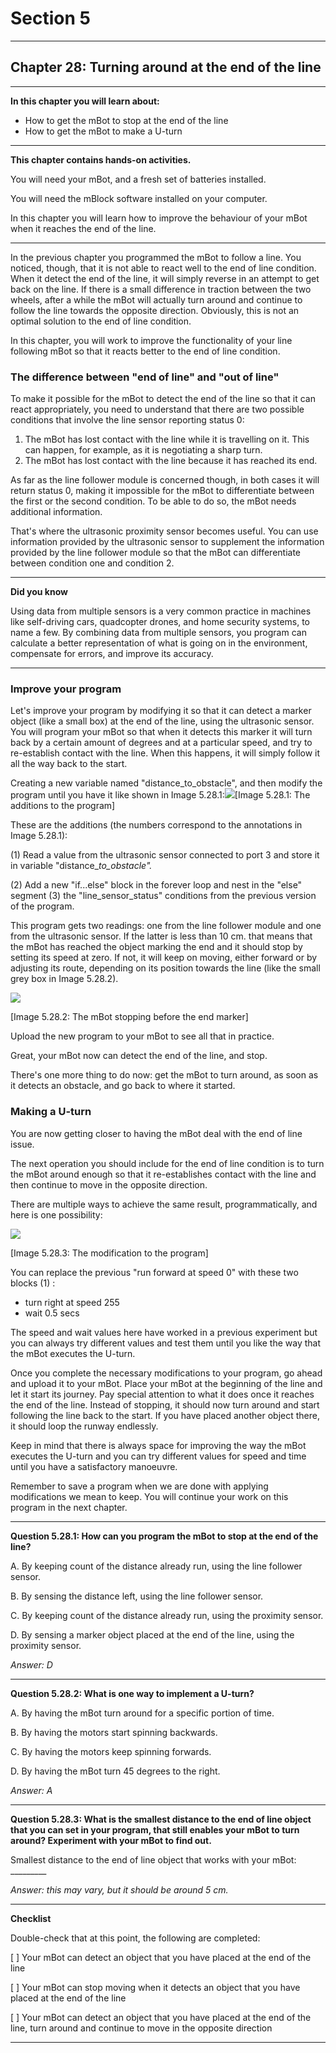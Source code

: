 # Section 5

---

## Chapter 28: Turning around at the end of the line

---

**In this chapter you will learn about:**

* How to get the mBot to stop at the end of the line
* How to get the mBot to make a U-turn

---

**This chapter contains hands-on activities.**

You will need your mBot, and a fresh set of batteries installed.

You will need the mBlock software installed on your computer.

In this chapter you will learn how to improve the behaviour of your mBot when it reaches the end of the line.

---

In the previous chapter you programmed the mBot to follow a line. You noticed, though, that it is not able to react well to the end of line condition. When it detect the end of the line, it will simply reverse in an attempt to get back on the line. If there is a small difference in traction between the two wheels, after a while the mBot will actually turn around and continue to follow the line towards the opposite direction. Obviously, this is not an optimal solution to the end of line condition.

In this chapter, you will work to improve the functionality of your line following mBot so that it reacts better to the end of line condition.

### The difference between "end of line" and "out of line"

To make it possible for the mBot to detect the end of the line so that it can react appropriately, you need to understand that there are two possible conditions that involve the line sensor reporting status 0:

1. The mBot has lost contact with the line while it is travelling on it. This can happen, for example, as it is negotiating a sharp turn.
2. The mBot has lost contact with the line because it has reached its end.

As far as the line follower module is concerned though, in both cases it will return status 0, making it impossible for the mBot to differentiate between the first or the second condition. To be able to do so, the mBot needs additional information.

That's where the ultrasonic proximity sensor becomes useful. You can use information provided by the ultrasonic sensor to supplement the information provided by the line follower module so that the mBot can differentiate between condition one and condition 2.

---

**Did you know**

Using data from multiple sensors is a very common practice in machines like self-driving cars, quadcopter drones, and home security systems, to name a few. By combining data from multiple sensors, you program can calculate a better representation of what is going on in the environment, compensate for errors, and improve its accuracy.

---

### Improve your program

Let's improve your program by modifying it so that it can detect a marker object \(like a small box\) at the end of the line, using the ultrasonic sensor. You will program your mBot so that when it detects this marker it will turn back by a certain amount of degrees and at a particular speed, and try to re-establish contact with the line. When this happens, it will simply follow it all the way back to the start.

Creating a new variable named "distance\_to\_obstacle", and then modify the program until you have it like shown in Image 5.28.1:![](/assets/Img.5.28.1.jpg)\[Image 5.28.1: The additions to the program\]

These are the additions \(the numbers correspond to the annotations in Image 5.28.1\):

\(1\) Read a value from the ultrasonic sensor connected to port 3 and store it in variable "distance\__to\_obstacle"._

\(2\) Add a new "if...else" block in the forever loop and nest in the "else" segment \(3\) the "line\_sensor\_status" conditions from the previous version of the program.

This program gets two readings: one from the line follower module and one from the ultrasonic sensor. If the latter is less than 10 cm. that means that the mBot has reached the object marking the end and it should stop by setting its speed at zero. If not, it will keep on moving, either forward or by adjusting its route, depending on its position towards the line \(like the small grey box in Image 5.28.2\).

![](/assets/Img.5.28.2.jpg)

\[Image 5.28.2: The mBot stopping before the end marker\]

Upload the new program to your mBot to see all that in practice.

Great, your mBot now can detect the end of the line, and stop.

There's one more thing to do now: get the mBot to turn around, as soon as it detects an obstacle, and go back to where it started.

### Making a U-turn

You are now getting closer to having the mBot deal with the end of line issue.

The next operation you should include for the end of line condition is to turn the mBot around enough so that it re-establishes contact with the line and then continue to move in the opposite direction.

There are multiple ways to achieve the same result, programmatically, and here is one possibility:

![](/assets/Img.5.28.3.jpg)

\[Image 5.28.3: The modification to the program\]

You can replace the previous "run forward at speed 0" with these two blocks \(1\) :

* turn right at speed 255
* wait 0.5 secs

The speed and wait values here have worked in a previous experiment but you can always try different values and test them until you like the way that the mBot executes the U-turn.

Once you complete the necessary modifications to your program, go ahead and upload it to your mBot. Place your mBot at the beginning of the line and let it start its journey. Pay special attention to what it does once it reaches the end of the line. Instead of stopping, it should now turn around and start following the line back to the start. If you have placed another object there, it should loop the runway endlessly.

Keep in mind that there is always space for improving the way the mBot executes the U-turn and you can try different values for speed and time until you have a satisfactory manoeuvre.

Remember to save a program when we are done with applying modifications we mean to keep. You will continue your work on this program in the next chapter.

---

**Question 5.28.1: How can you program the mBot to stop at the end of the line?**

A. By keeping count of the distance already run, using the line follower sensor.

B. By sensing the distance left, using the line follower sensor.

C. By keeping count of the distance already run, using the proximity sensor.

D. By sensing a marker object placed at the end of the line, using the proximity sensor.

_Answer: D_

---

**Question 5.28.2: What is one way to implement a U-turn?**

A. By having the mBot turn around for a specific portion of time.

B. By having the motors start spinning backwards.

C. By having the motors keep spinning forwards.

D. By having the mBot turn 45 degrees to the right.

_Answer: A_

---

**Question 5.28.3: What is the smallest distance to the end of line object that you can set in your program, that still enables your mBot to turn around? Experiment with your mBot to find out.**

Smallest distance to the end of line object that works with your mBot: \_\_\_\_\_\_\_\_\_

_Answer: this may vary, but it should be around 5 cm._

---

**Checklist**

Double-check that at this point, the following are completed:

\[   \] Your mBot can detect an object that you have placed at the end of the line

\[   \] Your mBot can stop moving when it detects an object that you have placed at the end of the line

\[   \] Your mBot can detect an object that you have placed at the end of the line, turn around and continue to move in the opposite direction

---



